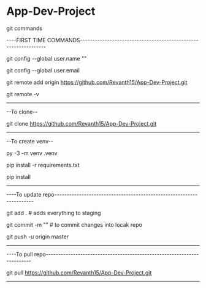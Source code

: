 # App-Dev-Project
git commands

----FIRST TIME COMMANDS----------------------------------------------------------------

git config --global user.name "<Your name>"

git config --global user.email <email>

git remote add origin https://github.com/Revanth15/App-Dev-Project.git

git remote -v
  
--------------


--To clone--

git clone https://github.com/Revanth15/App-Dev-Project.git
  
-----------------

--To create venv--

py -3 -m venv .venv

pip install -r requirements.txt 

pip install <your needed packages>

---------------------------------------------------------------------------------------



----To update repo---------------------------------------------------------------------

git add . # adds everything to staging

git commit -m "<insert your message>" # to commit changes into locak repo

git push -u origin master
  
---------------------------------------------------------------------------------------

----To pull repo------------------------------------------------------------------------

git pull https://github.com/Revanth15/App-Dev-Project.git

---------------------------------------------------------------------------------------









